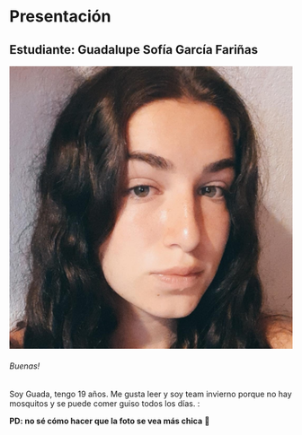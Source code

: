 # Presentación

## Estudiante: Guadalupe Sofía García Fariñas
![mi foto](IMG_20220117_184629_542.jpg)
###### Buenas! 
Soy Guada, tengo 19 años. Me gusta leer y soy team invierno porque no hay mosquitos y se puede comer guiso todos los días. :

**PD: no sé cómo hacer que la foto se vea más chica**  :smiling_face_with_tear:
